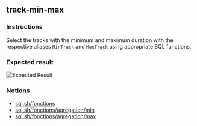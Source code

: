 ## track-min-max

### Instructions

Select the tracks with the minimum and maximum duration with the respective aliases `MinTrack` and `MaxTrack` using appropriate SQL functions.

### Expected result

![Expected Result](https://thomaslenaour.github.io/ytrack/subjects/track-min-max/expected.png)

### Notions

- [sql.sh/fonctions](https://sql.sh/fonctions)
- [sql.sh/fonctions/agregation/min](https://sql.sh/fonctions/agregation/min)
- [sql.sh/fonctions/agregation/max](https://sql.sh/fonctions/agregation/max)
